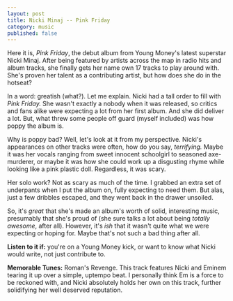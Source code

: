 ```yaml
---
layout: post
title: Nicki Minaj -- Pink Friday
category: music
published: false
---
```


Here it is, *Pink Friday*, the debut album from Young Money's latest superstar Nicki Minaj. After being featured by artists across the map in radio hits and album tracks, she finally gets her name own 17 tracks to play around with. She's proven her talent as a contributing artist, but how does she do in the hotseat?

In a word: greatish (what?). Let me explain. Nicki had a tall order to fill with *Pink Friday.* She wasn't exactly a nobody when it was released, so critics and fans alike were expecting a lot from her first album. And she did deliver a lot. But, what threw some people off guard (myself included) was how poppy the album is.

Why is poppy bad? Well, let's look at it from my perspective. Nicki's appearances on other tracks were often, how do you say, *terrifying.* Maybe it was her vocals ranging from sweet innocent schoolgirl to seasoned axe-murderer, or maybe it was how she could work up a disgusting rhyme while looking like a pink plastic doll. Regardless, it was scary.

Her solo work? Not as scary as much of the time. I grabbed an extra set of underpants when I put the album on, fully expecting to need them. But alas, just a few dribbles escaped, and they went back in the drawer unsoiled.

So, it's *great* that she's made an album's worth of solid, interesting music, presumably that she's proud of (she sure talks a lot about being *totally awesome*, after all). However, it's *ish* that it wasn't quite what we were expecting or hoping for. Maybe that's not such a bad thing after all.

**Listen to it if:** you're on a Young Money kick, or want to know what Nicki would write, not just contribute to.

**Memorable Tunes:** Roman's Revenge. This track features Nicki and Eminem tearing it up over a simple, uptempo beat. I personally think Em is a force to be reckoned with, and Nicki absolutely holds her own on this track, further solidifying her well deserved reputation.
